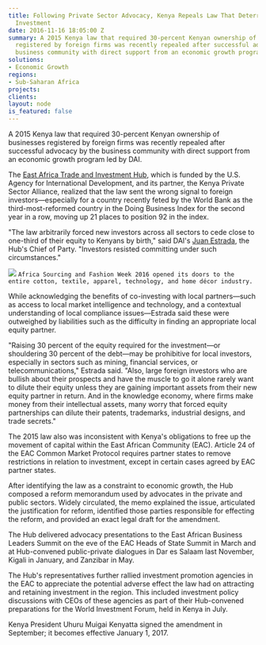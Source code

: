 ```yaml
---
title: Following Private Sector Advocacy, Kenya Repeals Law That Deterred Foreign
  Investment
date: 2016-11-16 18:05:00 Z
summary: A 2015 Kenya law that required 30-percent Kenyan ownership of businesses
  registered by foreign firms was recently repealed after successful advocacy by the
  business community with direct support from an economic growth program led by DAI.
solutions:
- Economic Growth
regions:
- Sub-Saharan Africa
projects: 
clients: 
layout: node
is_featured: false
---
```


A 2015 Kenya law that required 30-percent Kenyan ownership of businesses registered by foreign firms was recently repealed after successful advocacy by the business community with direct support from an economic growth program led by DAI.

The [East Africa Trade and Investment Hub][1], which is funded by the U.S. Agency for International Development, and its partner, the Kenya Private Sector Alliance, realized that the law sent the wrong signal to foreign investors—especially for a country recently feted by the World Bank as the third-most-reformed country in the Doing Business Index for the second year in a row, moving up 21 places to position 92 in the index.

"The law arbitrarily forced new investors across all sectors to cede close to one-third of their equity to Kenyans by birth," said DAI's [Juan Estrada][2], the Hub's Chief of Party. "Investors resisted committing under such circumstances."

![][3]
`Africa Sourcing and Fashion Week 2016 opened its doors to the entire cotton, textile, apparel, technology, and home décor industry.`

While acknowledging the benefits of co-investing with local partners—such as access to local market intelligence and technology, and a contextual understanding of local compliance issues—Estrada said these were outweighed by liabilities such as the difficulty in finding an appropriate local equity partner.

"Raising 30 percent of the equity required for the investment—or shouldering 30 percent of the debt—may be prohibitive for local investors, especially in sectors such as mining, financial services, or telecommunications," Estrada said. "Also, large foreign investors who are bullish about their prospects and have the muscle to go it alone rarely want to dilute their equity unless they are gaining important assets from their new equity partner in return. And in the knowledge economy, where firms make money from their intellectual assets, many worry that forced equity partnerships can dilute their patents, trademarks, industrial designs, and trade secrets."

The 2015 law also was inconsistent with Kenya's obligations to free up the movement of capital within the East African Community (EAC). Article 24 of the EAC Common Market Protocol requires partner states to remove restrictions in relation to investment, except in certain cases agreed by EAC partner states.

After identifying the law as a constraint to economic growth, the Hub composed a reform memorandum used by advocates in the private and public sectors. Widely circulated, the memo explained the issue, articulated the justification for reform, identified those parties responsible for effecting the reform, and provided an exact legal draft for the amendment.

The Hub delivered advocacy presentations to the East African Business Leaders Summit on the eve of the EAC Heads of State Summit in March and at Hub-convened public-private dialogues in Dar es Salaam last November, Kigali in January, and Zanzibar in May.

The Hub's representatives further rallied investment promotion agencies in the EAC to appreciate the potential adverse effect the law had on attracting and retaining investment in the region. This included investment policy discussions with CEOs of these agencies as part of their Hub-convened preparations for the World Investment Forum, held in Kenya in July.

Kenya President Uhuru Muigai Kenyatta signed the amendment in September; it becomes effective January 1, 2017.

[1]:/our-work/projects/east-africa-trade-and-investment-hub
[2]: /who-we-are/our-team/juan-estrada-valle
[3]: /assets/images/news/DAI-News----EATIH-Foreign-Investment.jpg
